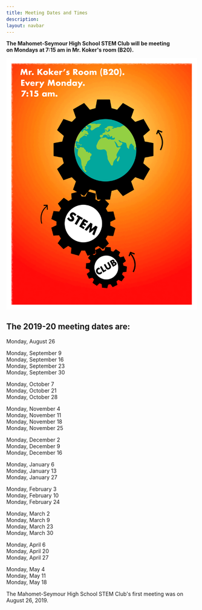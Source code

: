 ```yaml
---
title: Meeting Dates and Times
description:
layout: navbar
---
```


**The Mahomet-Seymour High School STEM Club will be meeting                 
on Mondays at 7:15 am in Mr. Koker's room (B20).**
  
![](images/StemPoster2.png)  
  
## **The 2019-20 meeting dates are:**

Monday, August 26                                  
                                               
Monday, September 9                                      
Monday, September 16                                      
Monday, September 23                                     
Monday, September 30                           
                                                                     
Monday, October 7                                    
Monday, October 21                                   
Monday, October 28                                    
                                                         
Monday, November 4                                          
Monday, November 11                                  
Monday, November 18                                
Monday, November 25                                    
                                                  
Monday, December 2                                    
Monday, December 9                                   
Monday, December 16                                                                                                    
                                                                        
Monday, January 6                                               
Monday, January 13                                      
Monday, January 27                           
                                                                     
Monday, February 3                                    
Monday, February 10                                                                 
Monday, February 24                                    
                                                         
Monday, March 2                                         
Monday, March 9                                 
Monday, March 23                               
Monday, March 30                                   
                                                  
Monday, April 6                                   
Monday, April 20                                  
Monday, April 27                                                   
                                                                                 
Monday, May 4                                 
Monday, May 11                               
Monday, May 18                                   
                                                                                            
The Mahomet-Seymour High School STEM Club's first meeting was on August 26, 2019.
